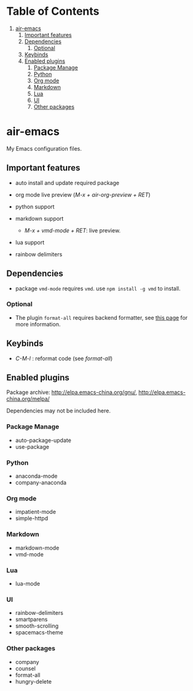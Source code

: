 
# Table of Contents

1.  [air-emacs](#org796a53e)
    1.  [Important features](#orgd4eb250)
    2.  [Dependencies](#org2351ad9)
        1.  [Optional](#orgf1e735f)
    3.  [Keybinds](#orgc3fba55)
    4.  [Enabled plugins](#org148589c)
        1.  [Package Manage](#org8089c0b)
        2.  [Python](#orga781f5e)
        3.  [Org mode](#org33887d7)
        4.  [Markdown](#orgff73494)
        5.  [Lua](#org81a9894)
        6.  [UI](#org28b6ad3)
        7.  [Other packages](#orgab0c1d6)


<a id="org796a53e"></a>

# air-emacs

My Emacs configuration files.


<a id="orgd4eb250"></a>

## Important features

-   auto install and update required package
-   org mode live preview (*M-x + air-org-preview + RET*)
-   python support
-   markdown support
    -   *M-x + vmd-mode + RET*: live preview.

-   lua support
-   rainbow delimiters


<a id="org2351ad9"></a>

## Dependencies

-   package `vmd-mode` requires `vmd`. use `npm install -g vmd` to
    install.


<a id="orgf1e735f"></a>

### Optional

-   The plugin `format-all` requires backend formatter,
    see [this page](https://github.com/lassik/emacs-format-all-the-code#supported-languages) for more information.


<a id="orgc3fba55"></a>

## Keybinds

-   *C-M-l* : reformat code (see *format-all*)


<a id="org148589c"></a>

## Enabled plugins

Package archive: <http://elpa.emacs-china.org/gnu/>,
<http://elpa.emacs-china.org/melpa/>

Dependencies may not be included here.


<a id="org8089c0b"></a>

### Package Manage

-   auto-package-update
-   use-package


<a id="orga781f5e"></a>

### Python

-   anaconda-mode
-   company-anaconda


<a id="org33887d7"></a>

### Org mode

-   impatient-mode
-   simple-httpd


<a id="orgff73494"></a>

### Markdown

-   markdown-mode
-   vmd-mode


<a id="org81a9894"></a>

### Lua

-   lua-mode


<a id="org28b6ad3"></a>

### UI

-   rainbow-delimiters
-   smartparens
-   smooth-scrolling
-   spacemacs-theme


<a id="orgab0c1d6"></a>

### Other packages

-   company
-   counsel
-   format-all
-   hungry-delete

